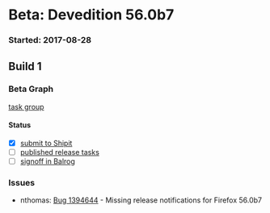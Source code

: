 # Beta: Devedition 56.0b7

### Started: 2017-08-28

## Build 1

### Beta Graph
[task group](https://tools.taskcluster.net/push-inspector/#/oMIzVPOvSIeJ-POSXtmjPg)


#### Status
- [x] [submit to Shipit](https://wiki.mozilla.org/Release:Release_Automation_on_Mercurial:Starting_a_Release#Submit_to_Ship_It)
- [ ] [published release tasks](../how-tos/relpro.md#4-publish-release)
- [ ] [signoff in Balrog](../how-tos/relpro.md#3-signoffs)

### Issues
- nthomas: [Bug 1394644](https://bugzil.la/1394644) - Missing release notifications for Firefox 56.0b7


